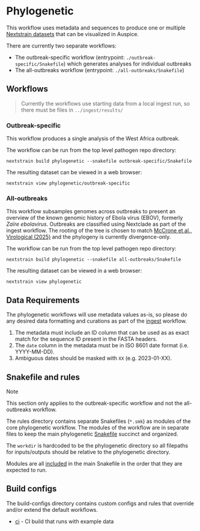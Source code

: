 # Phylogenetic

This workflow uses metadata and sequences to produce one or multiple [Nextstrain datasets][]
that can be visualized in Auspice.

There are currently two separate workflows:
* The outbreak-specific workflow (entrypoint: `./outbreak-specific/Snakefile`) which generates analyses for individual outbreaks
* The all-outbreaks workflow (entrypoint: `./all-outbreaks/Snakefile`)

## Workflows

> Currently the workflows use starting data from a local ingest run, so there must be
> files in `../ingest/results/`

### Outbreak-specific

This workflow produces a single analysis of the West Africa outbreak.

The workflow can be run from the top level pathogen repo directory:
```
nextstrain build phylogenetic --snakefile outbreak-specific/Snakefile
```

The resulting dataset can be viewed in a web browser:
```
nextstrain view phylogenetic/outbreak-specific
```

### All-outbreaks

This workflow subsamples genomes across outbreaks to present an overview of the known genomic history
of Ebola virus (EBOV), formerly _Zaïre ebolavirus_. Outbreaks are classified using Nextclade as part
of the ingest workflow. The rooting of the tree is chosen to match [McCrone et al., Virological (2025)](https://virological.org/t/on-the-rooting-of-the-ebola-virus-phylogeny-and-its-consequences-for-understanding-the-diversity-in-the-reservoir/1005)
and the phylogeny is currently divergence-only.

The workflow can be run from the top level pathogen repo directory:
```
nextstrain build phylogenetic --snakefile all-outbreaks/Snakefile
```

The resulting dataset can be viewed in a web browser:
```
nextstrain view phylogenetic
```

## Data Requirements

The phylogenetic workflows will use metadata values as-is, so please do any
desired data formatting and curations as part of the [ingest](../ingest/) workflow.

1. The metadata must include an ID column that can be used as as exact match for
   the sequence ID present in the FASTA headers.
2. The `date` column in the metadata must be in ISO 8601 date format (i.e. YYYY-MM-DD).
3. Ambiguous dates should be masked with `XX` (e.g. 2023-01-XX).

## Snakefile and rules

> [!NOTE]
> This section only applies to the outbreak-specific workflow and not the all-outbreaks workflow.

The rules directory contains separate Snakefiles (`*.smk`) as modules of the core phylogenetic workflow.
The modules of the workflow are in separate files to keep the main phylogenetic [Snakefile](Snakefile) succinct and organized.

The `workdir` is hardcoded to be the phylogenetic directory so all filepaths for
inputs/outputs should be relative to the phylogenetic directory.

Modules are all [included](https://snakemake.readthedocs.io/en/stable/snakefiles/modularization.html#includes)
in the main Snakefile in the order that they are expected to run.

## Build configs

The build-configs directory contains custom configs and rules that override and/or
extend the default workflows.

- [ci](build-configs/ci/) - CI build that runs with example data

[Nextstrain datasets]: https://docs.nextstrain.org/en/latest/reference/glossary.html#term-dataset
